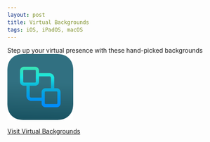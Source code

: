 ```yaml
---
layout: post
title: Virtual Backgrounds
tags: iOS, iPadOS, macOS
---
```

Step up your virtual presence with these hand-picked backgrounds  <br>
[![Backgrounds](assets/vb-icon.png "Go To Virtual Backgrounds")](https://sonasapps.github.io/virtualbackgrounds/)  

[Visit Virtual Backgrounds](https://sonasapps.github.io/virtualbackgrounds/)
